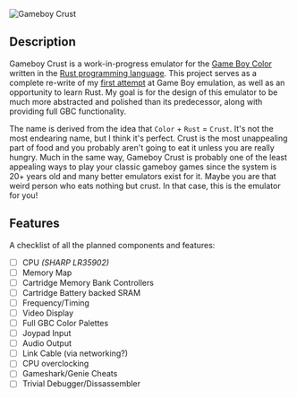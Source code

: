 ![Gameboy Crust](https://i.imgur.com/Z1GJZMU.png)

## Description
Gameboy Crust is a work-in-progress emulator for the [Game Boy Color](https://en.wikipedia.org/wiki/Game_Boy_Color) written in the [Rust programming language](https://www.rust-lang.org/en-US/). This project serves as a complete re-write of my [first attempt](https://github.com/mattbruv/Gameboy-Emulator) at Game Boy emulation, as well as an opportunity to learn Rust. My goal is for the design of this emulator to be much more abstracted and polished than its predecessor, along with providing full GBC functionality.

The name is derived from the idea that `Color` + `Rust` = `Crust`. It's not the most endearing name, but I think it's perfect. Crust is the most unappealing part of food and you probably aren't going to eat it unless you are really hungry. Much in the same way, Gameboy Crust is probably one of the least appealing ways to play your classic gameboy games since the system is 20+ years old and many better emulators exist for it. Maybe you are that weird person who eats nothing but crust. In that case, this is the emulator for you!

## Features
A checklist of all the planned components and features: 
- [ ] CPU *(SHARP LR35902)*
- [ ] Memory Map
- [ ] Cartridge Memory Bank Controllers
- [ ] Cartridge Battery backed SRAM
- [ ] Frequency/Timing
- [ ] Video Display
- [ ] Full GBC Color Palettes
- [ ] Joypad Input
- [ ] Audio Output
- [ ] Link Cable (via networking?)
- [ ] CPU overclocking
- [ ] Gameshark/Genie Cheats
- [ ] Trivial Debugger/Dissassembler
